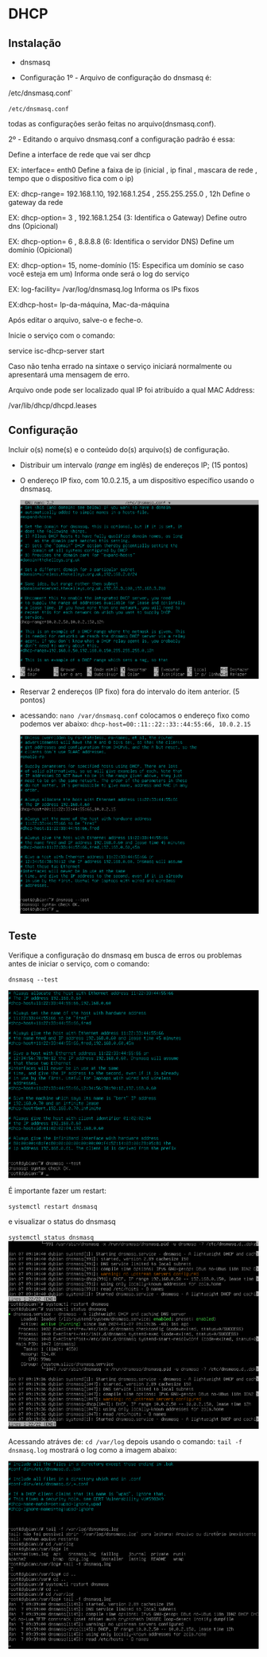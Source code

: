 # DHCP

## Instalação
- dnsmasq

- Configuração
1º - Arquivo de configuração do dnsmasq é:

/etc/dnsmasq.conf`



`/etc/dnsmasq.conf`

todas as configurações serão feitas no arquivo(dnsmasq.conf).

2º - Editando o arquivo dnsmasq.conf a configuração padrão é essa:

Define a interface de rede que vai ser dhcp

EX: interface= enth0
Define a faixa de ip (inicial , ip final , mascara de rede , tempo que o dispositivo fica com o ip)

EX: dhcp-range= 192.168.1.10, 192.168.1.254 , 255.255.255.0 , 12h
Define o gateway da rede

EX: dhcp-option= 3 , 192.168.1.254 (3: Identifica o Gateway)
Define outro dns (Opicional)

EX: dhcp-option= 6 , 8.8.8.8 (6: Identifica o servidor DNS)
Define um domínio (Opicional)

EX: dhcp-option= 15, nome-domínio (15: Especifica um domínio se caso você esteja em um)
Informa onde será o log do serviço

EX: log-facility= /var/log/dnsmasq.log
Informa os IPs fixos

EX:dhcp-host= Ip-da-máquina, Mac-da-máquina


Após editar o arquivo, salve-o e feche-o.

Inicie o serviço com o comando:

service isc-dhcp-server start

Caso não tenha errado na sintaxe o serviço iniciará normalmente ou apresentará uma mensagem de erro.

Arquivo onde pode ser localizado qual IP foi atribuído a qual MAC Address:

/var/lib/dhcp/dhcpd.leases
## Configuração

Incluir o(s) nome(s) e o conteúdo do(s) arquivo(s) de configuração.

- Distribuir um intervalo (*range* em inglês) de endereços IP; (15 pontos)

- O endereço IP fixo, com 10.0.2.15, a um dispositivo específico usando o dnsmasq.

- 
  ![Intervalo](../images/range-intervalo.png)
  
- Reservar 2 endereços (IP fixo) fora do intervalo do item anterior. (5 pontos)
- acessando:
`nano /var/dnsmasq.conf`
colocamos o endereço fixo como podemos ver abaixo:
`dhcp-host=00::11::22::33::44:55:66, 10.0.2.15`

  ![Endereços fixos](../images/endereco-fixo.png)

## Teste

Verifique a configuração do dnsmasq em busca de erros ou problemas antes de iniciar o serviço, com o comando: 

`dnsmasq --test`

![DHCP](../images/dnsmasq-ok.png)

É importante fazer um restart:

`systemctl restart dnsmasq`

e visualizar o status do dnsmasq

`systemctl status dnsmasq`
![dnsmasqstatus](../images/status-dhcp.png)

Acessando atráves de:
`cd /var/log`
depois usando o comando:
`tail -f dnsmasq.log`
mostrará o log como a imagem abaixo:

![log](../images/log--12.png)